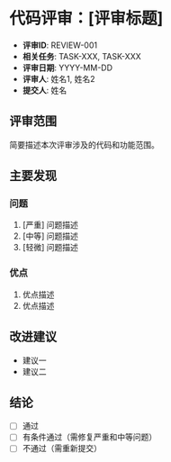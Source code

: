 # 代码评审：[评审标题]

- **评审ID**: REVIEW-001
- **相关任务**: TASK-XXX, TASK-XXX
- **评审日期**: YYYY-MM-DD
- **评审人**: 姓名1, 姓名2
- **提交人**: 姓名

## 评审范围

简要描述本次评审涉及的代码和功能范围。

## 主要发现

### 问题

1. [严重] 问题描述
2. [中等] 问题描述
3. [轻微] 问题描述

### 优点

1. 优点描述
2. 优点描述

## 改进建议

- 建议一
- 建议二

## 结论

- [ ] 通过
- [ ] 有条件通过（需修复严重和中等问题）
- [ ] 不通过（需重新提交） 